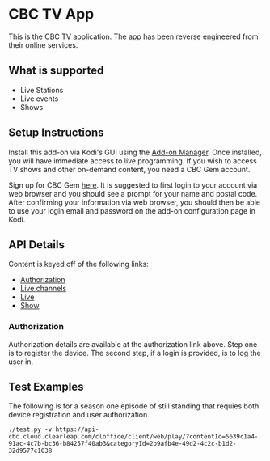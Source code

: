 # CBC TV App

This is the CBC TV application. The app has been reverse engineered from their
online services.

## What is supported

* Live Stations
* Live events
* Shows

## Setup Instructions

Install this add-on via Kodi's GUI using the [Add-on Manager](https://kodi.wiki/view/Add-ons).
Once installed, you will have immediate access to live programming. If you wish
to access TV shows and other on-demand content, you need a CBC Gem account.

Sign up for CBC Gem [here](https://gem.cbc.ca/join-now). It is suggested to
first login to your account via web browser and you should see a prompt for your
name and postal code. After confirming your information via web browser, you
should then be able to use your login email and password on the add-on
configuration page in Kodi.

## API Details

Content is keyed off of the following links:
* [Authorization](https://api-cbc.cloud.clearleap.com/cloffice/client/identities)
* [Live channels](http://tpfeed.cbc.ca/f/ExhSPC/t_t3UKJR6MAT?pretty=true&sort=pubDate%7Cdesc)
* [Live](https://tpfeed.cbc.ca/f/ExhSPC/FNiv9xQx_BnT?q=id:*&pretty=true&sort=pubDate%7Cdesc)
* [Show](https://api-cbc.cloud.clearleap.com/cloffice/client/web/browse/babb23ae-fe47-40a0-b3ed-cdc91e31f3d6)

### Authorization

Authorization details are available at the authorization link above. Step one is
to register the device. The second step, if a login is provided, is to log the
user in.

## Test Examples
The following is for a season one episode of still standing that requies both
device registration and user authorization.

```
./test.py -v https://api-cbc.cloud.clearleap.com/cloffice/client/web/play/?contentId=5639c1a4-91ac-4c7b-bc36-b84257f40ab3&categoryId=2b9afb4e-49d2-4c2c-b1d2-32d9577c1638
```
